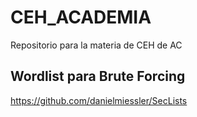 # CEH_ACADEMIA
Repositorio para la materia de CEH de AC

## Wordlist para Brute Forcing
https://github.com/danielmiessler/SecLists

